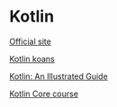 # Kotlin

[Official site](https://kotlinlang.org/)

[Kotlin koans](https://play.kotlinlang.org/koans/overview)

[Kotlin: An Illustrated Guide](https://typealias.com/start/)

[Kotlin Core course](https://hyperskill.org/tracks/18)
